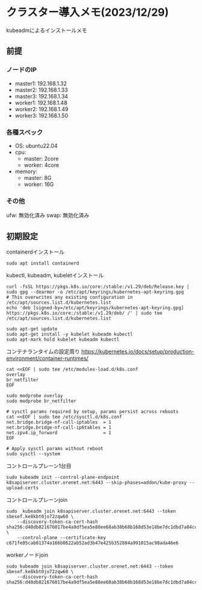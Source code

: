 # クラスター導入メモ(2023/12/29)
kubeadmによるインストールメモ

## 前提
### ノードのIP
- master1: 192.168.1.32
- master2: 192.168.1.33
- master3: 192.168.1.34
- worker1: 192.168.1.48
- worker2: 192.168.1.49
- worker3: 192.168.1.50

### 各種スペック
- OS: ubuntu22.04
- cpu:
  - master: 2core
  - worker: 4core
- memory:
  - master: 8G
  - worker: 16G

### その他
ufw: 無効化済み
swap: 無効化済み

## 初期設定
containerdインストール
```
sudo apt install containerd
```

kubectl, kubeadm, kubeletインストール
```
curl -fsSL https://pkgs.k8s.io/core:/stable:/v1.29/deb/Release.key | sudo gpg --dearmor -o /etc/apt/keyrings/kubernetes-apt-keyring.gpg
# This overwrites any existing configuration in /etc/apt/sources.list.d/kubernetes.list
echo 'deb [signed-by=/etc/apt/keyrings/kubernetes-apt-keyring.gpg] https://pkgs.k8s.io/core:/stable:/v1.29/deb/ /' | sudo tee /etc/apt/sources.list.d/kubernetes.list

sudo apt-get update
sudo apt-get install -y kubelet kubeadm kubectl
sudo apt-mark hold kubelet kubeadm kubectl
```

コンテナランタイムの設定周り
https://kubernetes.io/docs/setup/production-environment/container-runtimes/
```
cat <<EOF | sudo tee /etc/modules-load.d/k8s.conf
overlay
br_netfilter
EOF

sudo modprobe overlay
sudo modprobe br_netfilter

# sysctl params required by setup, params persist across reboots
cat <<EOF | sudo tee /etc/sysctl.d/k8s.conf
net.bridge.bridge-nf-call-iptables  = 1
net.bridge.bridge-nf-call-ip6tables = 1
net.ipv4.ip_forward                 = 1
EOF

# Apply sysctl params without reboot
sudo sysctl --system
```

コントロールプレーン1台目
```
sudo kubeadm init --control-plane-endpoint k8sapiserver.cluster.orenet.net:6443 --skip-phases=addon/kube-proxy --upload-certs
```


コントロールプレーンjoin
```
sudo  kubeadm join k8sapiserver.cluster.orenet.net:6443 --token sbesef.ke8kbt0jo72zqw60 \
	--discovery-token-ca-cert-hash sha256:d48db821676017be4a9df5ea5e88ee68ab38b68b168d53e18be7dc1dbd7a04cc \
	--control-plane --certificate-key c671fe05cab01374a166b0622ab52ad3b47e425b352884a991015ac98ada46e6
```

workerノードjoin
```
sudo kubeadm join k8sapiserver.cluster.orenet.net:6443 --token sbesef.ke8kbt0jo72zqw60 \
	--discovery-token-ca-cert-hash sha256:d48db821676017be4a9df5ea5e88ee68ab38b68b168d53e18be7dc1dbd7a04cc 
```

